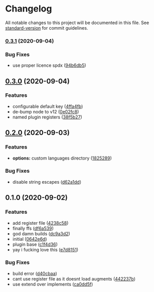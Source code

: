 # Changelog

All notable changes to this project will be documented in this file. See [standard-version](https://github.com/conventional-changelog/standard-version) for commit guidelines.

### [0.3.1](https://github.com/SapphireCommunityPlugins/localization/compare/v0.3.0...v0.3.1) (2020-09-04)


### Bug Fixes

* use proper licence spdx ([94b6db5](https://github.com/SapphireCommunityPlugins/localization/commit/94b6db5656c6f14adf142dc1853b88af9c66b5a4))

## [0.3.0](https://github.com/SapphireCommunityPlugins/localization/compare/v0.2.0...v0.3.0) (2020-09-04)


### Features

* configurable default key ([4ffa4fb](https://github.com/SapphireCommunityPlugins/localization/commit/4ffa4fb2d6d7df11c7ca68228224b2ba998ca5e8))
* de-bump node to v12 ([0e02fc8](https://github.com/SapphireCommunityPlugins/localization/commit/0e02fc8cafa14b4bce85017869d43a74eed0ebfb))
* named plugin registers ([38f5b27](https://github.com/SapphireCommunityPlugins/localization/commit/38f5b279ee0d2746d47b0d56ddecc74fd8a718ea))

## [0.2.0](https://github.com/SapphireCommunityPlugins/localization/compare/v0.1.0...v0.2.0) (2020-09-03)


### Features

* **options:** custom languages directory ([1825289](https://github.com/SapphireCommunityPlugins/localization/commit/18252894a73a82bc7c0e50addabdf163fa558489))


### Bug Fixes

* disable string escapes ([d62a1dd](https://github.com/SapphireCommunityPlugins/localization/commit/d62a1dd8263c8edaf97bc29bb9d9ac99bccd3161))

## 0.1.0 (2020-09-02)


### Features

* add register file ([4238c58](https://github.com/SapphireCommunityPlugins/localization/commit/4238c5839c8013287e3397f01c6c060961fc679e))
* finally ffs ([df6a539](https://github.com/SapphireCommunityPlugins/localization/commit/df6a5399cefae816ff77209e2952e41580e209de))
* god damn builds ([dc9a3d2](https://github.com/SapphireCommunityPlugins/localization/commit/dc9a3d2f57b62ded282904c98fbf026b1ea8f45c))
* initial ([0642e6d](https://github.com/SapphireCommunityPlugins/localization/commit/0642e6d1e231607f343ee36db3590ec36861b827))
* plugin base ([c1f4d36](https://github.com/SapphireCommunityPlugins/localization/commit/c1f4d36432d7f14ed6e36cd8e8e4bd5a05e034e0))
* yay i fucking love this ([e7d8151](https://github.com/SapphireCommunityPlugins/localization/commit/e7d8151eda531b4b7b47740530a197080cee418b))


### Bug Fixes

* build error ([d40cbaa](https://github.com/SapphireCommunityPlugins/localization/commit/d40cbaa3174793ff9f1f34e6d26d18ed938501d5))
* cant use register file as it doesnt load augments ([442237b](https://github.com/SapphireCommunityPlugins/localization/commit/442237b34d89256ef51bee7c956494c690760b42))
* use extend over implements ([ca0dd5f](https://github.com/SapphireCommunityPlugins/localization/commit/ca0dd5f6babb2e627f945e0a15be150d4067ddcd))

